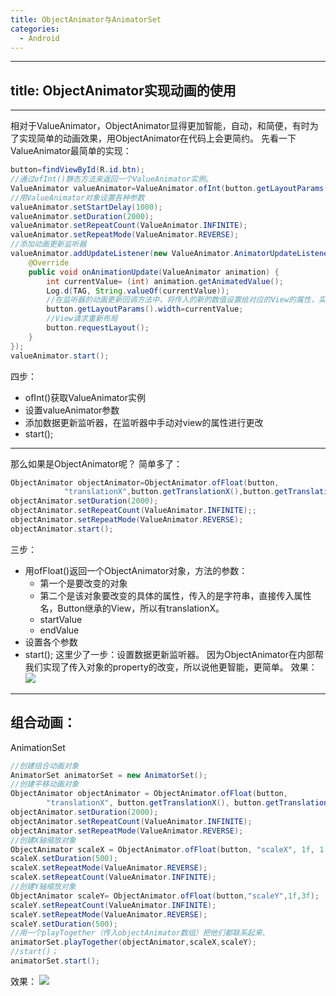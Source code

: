 ```yaml
---
title: ObjectAnimator与AnimatorSet
categories:
  - Android
---
```


---
title: ObjectAnimator实现动画的使用
---
---
相对于ValueAnimator，ObjectAnimator显得更加智能，自动，和简便，有时为了实现简单的动画效果，用ObjectAnimator在代码上会更简约。
先看一下ValueAnimator最简单的实现：
``` java
button=findViewById(R.id.btn);
//通过ofInt()静态方法来返回一个ValueAnimator实例。
ValueAnimator valueAnimator=ValueAnimator.ofInt(button.getLayoutParams().width,500);
//用ValueAnimator对象设置各种参数
valueAnimator.setStartDelay(1000);
valueAnimator.setDuration(2000);
valueAnimator.setRepeatCount(ValueAnimator.INFINITE);
valueAnimator.setRepeatMode(ValueAnimator.REVERSE);
//添加动画更新监听器
valueAnimator.addUpdateListener(new ValueAnimator.AnimatorUpdateListener() {
    @Override
    public void onAnimationUpdate(ValueAnimator animation) {
        int currentValue= (int) animation.getAnimatedValue();
        Log.d(TAG, String.valueOf(currentValue));
        //在监听器的动画更新回调方法中，将传入的新的数值设置给对应的View的属性，实现View的属性的动态变换。
        button.getLayoutParams().width=currentValue;
        //View请求重新布局
        button.requestLayout();
    }
});
valueAnimator.start();
```
四步：
* ofInt()获取ValueAnimator实例
* 设置valueAnimator参数
* 添加数据更新监听器，在监听器中手动对view的属性进行更改
* start();
---
那么如果是ObjectAnimator呢？
简单多了：
``` java
ObjectAnimator objectAnimator=ObjectAnimator.ofFloat(button,
			"translationX",button.getTranslationX(),button.getTranslationX()+500);
objectAnimator.setDuration(2000);
objectAnimator.setRepeatCount(ValueAnimator.INFINITE);;
objectAnimator.setRepeatMode(ValueAnimator.REVERSE);
objectAnimator.start();
```
三步：
* 用ofFloat()返回一个ObjectAnimator对象，方法的参数：
	* 第一个是要改变的对象
	* 第二个是该对象要改变的具体的属性，传入的是字符串，直接传入属性名，Button继承的View，所以有translationX。
	* startValue
	* endValue
* 设置各个参数
* start();
这里少了一步：设置数据更新监听器。
因为ObjectAnimator在内部帮我们实现了传入对象的property的改变，所以说他更智能，更简单。
效果：
![](http://upload-images.jianshu.io/upload_images/7177220-24f63a366c36e731.gif?imageMogr2/auto-orient/strip%7CimageView2/2/w/1240)

---
## 组合动画：
AnimationSet
``` java
//创建组合动画对象
AnimatorSet animatorSet = new AnimatorSet();
//创建平移动画对象
ObjectAnimator objectAnimator = ObjectAnimator.ofFloat(button,
		"translationX", button.getTranslationX(), button.getTranslationX() + 500);
objectAnimator.setDuration(2000);
objectAnimator.setRepeatCount(ValueAnimator.INFINITE);
objectAnimator.setRepeatMode(ValueAnimator.REVERSE);
//创建X轴缩放对象
ObjectAnimator scaleX = ObjectAnimator.ofFloat(button, "scaleX", 1f, 1.2f);
scaleX.setDuration(500);
scaleX.setRepeatMode(ValueAnimator.REVERSE);
scaleX.setRepeatCount(ValueAnimator.INFINITE);
//创建Y轴缩放对象
ObjectAnimator scaleY= ObjectAnimator.ofFloat(button,"scaleY",1f,3f);
scaleY.setRepeatCount(ValueAnimator.INFINITE);
scaleY.setRepeatMode(ValueAnimator.REVERSE);
scaleY.setDuration(500);
//用一个playTogether（传入objectAnimator数组）把他们都联系起来、
animatorSet.playTogether(objectAnimator,scaleX,scaleY);
//start()；
animatorSet.start();
```
效果：
![](http://upload-images.jianshu.io/upload_images/7177220-068646b6e54fcd1e.gif?imageMogr2/auto-orient/strip%7CimageView2/2/w/1240)





                                                                                                                                                                                                                                                                                                                                                                                                                                                                                                                                                                                                                                                                                                                                                                                                                                                                                                                                                                                                                                                                                                                                                                                                                                                                                                                                                                                                                                                                                                                                                                                                                                                                                                                                                                                                                                                                                                                                                                                                                                                                                                                                                                                                                                                                                                                                                                                                                                                                                                                                                                                                                                                                                                                                                                                                                                                                                                                                                                                                                                                                                                                                                                                                                                                                                                                                                                                                                                                                                                                                                                                                                                                                                                                                                                                                                                                                                                                                                                                                                                                                                                                                                                                                                                                                                                                                                                                                                                                                                                                                                                                                                                                                                                                                                                                                                                                                                                                                                                                                                                                                                                                                                                                                                                                                                                                                                                                                                                                                                                                                                                                                                                                                                                                                                                                                                                                                                                                                                                                                                                                                                                                                                                                                                                                                                                                                                                                                                                                                                                                                                                                                                                                                                                                                                                                                                                                                                       